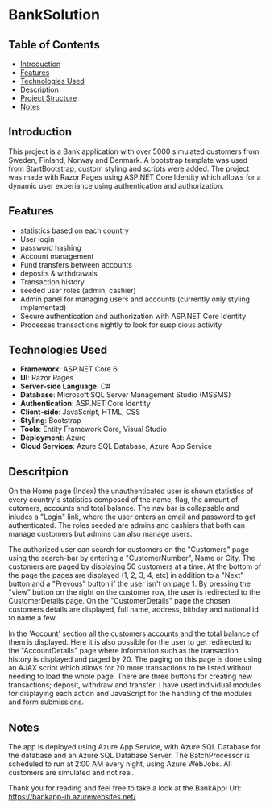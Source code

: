 # BankSolution

## Table of Contents
- [Introduction](#introduction)
- [Features](#features)
- [Technologies Used](#technologies-used)
- [Description](#description)
- [Project Structure](#project-structure)
- [Notes](#notes)

## Introduction
This project is a Bank application with over 5000 simulated customers from Sweden, Finland, Norway and Denmark. A bootstrap template was used from StartBootstrap, custom styling and scripts were added. The project was made with Razor Pages using ASP.NET Core Identity which allows for a dynamic user experiance using authentication and authorization.

## Features
- statistics based on each country
- User login
- password hashing
- Account management
- Fund transfers between accounts
- deposits & withdrawals
- Transaction history
- seeded user roles (admin, cashier)
- Admin panel for managing users and accounts (currently only styling implemented)
- Secure authentication and authorization with ASP.NET Core Identity
- Processes transactions nightly to look for suspicious activity

## Technologies Used
- **Framework**: ASP.NET Core 6
- **UI**: Razor Pages
- **Server-side Language**: C#
- **Database**: Microsoft SQL Server Management Studio (MSSMS)
- **Authentication**: ASP.NET Core Identity
- **Client-side**: JavaScript, HTML, CSS
- **Styling**: Bootstrap
- **Tools**: Entity Framework Core, Visual Studio
- **Deployment**: Azure
- **Cloud Services**: Azure SQL Database, Azure App Service


## Descritpion
On the Home page (Index) the unauthenticated user is shown statistics of every country's statistics composed of the name, flag, the amount of cutomers, accounts and total balance. The nav bar is collapsable and inludes a "Login" link, where the user enters an email and password to get authenticated. The roles seeded are admins and cashiers that both can manage customers but admins can also manage users.

The authorized user can search for customers on the "Customers" page using the search-bar by entering a "CustomerNumber", Name or City. The customers are paged by displaying 50 customers at a time. At the bottom of the page the pages are displayed (1, 2, 3, 4, etc) in addition to a "Next" button and a "Prevous" button if the user isn't on page 1. By pressing the "view" button on the right on the customer row, the user is redirected to the CustomerDetails page. On the "CustomerDetails" page the chosen customers details are displayed, full name, address, bithday and national id to name a few. 

In the 'Account' section all the customers accounts and the total balance of them is displayed. Here it is also possible for the user to get redirected to the "AccountDetails" page where information such as the transaction history is displayed and paged by 20. The paging on this page is done using an AJAX script which allows for 20 more transactions to be listed without needing to load the whole page. There are three buttons for creating new transactions; deposit, withdraw and transfer. I have used individual modules for displaying each action and JavaScript for the handling of the modules and form submissions.

## Notes
The app is deployed using Azure App Service, with Azure SQL Database for the database and an Azure SQL Database Server. The BatchProcessor is scheduled to run at 2:00 AM every night, using Azure WebJobs. All customers are simulated and not real.

Thank you for reading and feel free to take a look at the BankApp!
Url: https://bankapp-ih.azurewebsites.net/
